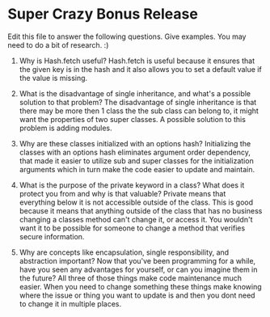 # Super Crazy Bonus Release

Edit this file to answer the following questions. Give examples. You may need to do a bit of research. :)

1. Why is Hash.fetch useful?
  Hash.fetch is useful because it ensures that the given key is in the hash and it also allows you to set a default value if the value is missing.

2. What is the disadvantage of single inheritance, and what's a possible solution to that problem?
  The disadvantage of single inheritance is that there may be more then 1 class the the sub class can belong to, it might want the properties of two super classes. A possible solution to this problem is adding modules.

3. Why are these classes initialized with an options hash?
  Initializing the classes with an options hash eliminates argument order dependency, that made it easier to utilize sub and super classes for the initialization arguments which in turn make the code easier to update and maintain.

4. What is the purpose of the private keyword in a class? What does it protect you from and why is that valuable?
Private means that everything below it is not accessible outside of the class. This is good because it means that anything outside of the class that has no business changing a classes method can't change it, or access it. You wouldn't want it to be possible for someone to change a method that verifies secure information.


5. Why are concepts like encapsulation, single responsibility, and abstraction important? Now that you've been programming for a while, have you seen any advantages for yourself, or can you imagine them in the future?
All three of those things make code maintenance much easier. When you need to change something these things make knowing where the issue or thing you want to update is and then you dont need to change it in multiple places.
